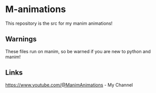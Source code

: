 # M-animations
This repository is the src for my manim animations!

## Warnings
These files run on manim, so be warned if you are new to python and manim!

## Links
https://www.youtube.com/@ManimAnimations - My Channel
